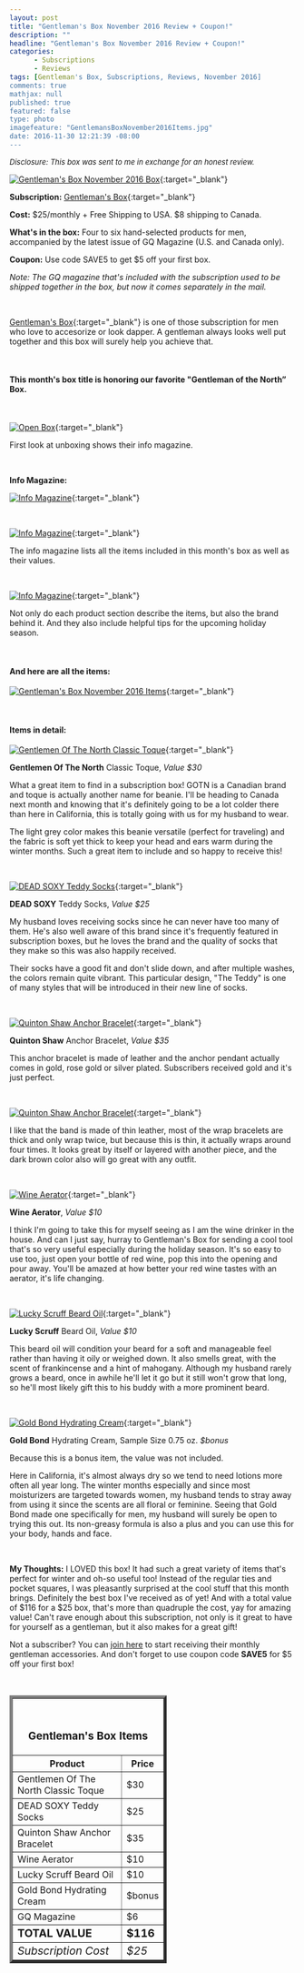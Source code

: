 ```yaml
---
layout: post
title: "Gentleman's Box November 2016 Review + Coupon!"
description: ""
headline: "Gentleman's Box November 2016 Review + Coupon!"
categories: 
      - Subscriptions
      - Reviews
tags: [Gentleman's Box, Subscriptions, Reviews, November 2016]
comments: true
mathjax: null
published: true
featured: false
type: photo
imagefeature: "GentlemansBoxNovember2016Items.jpg"
date: 2016-11-30 12:21:39 -08:00
---
```


<i><font size="2">Disclosure: This box was sent to me in exchange for an honest review.</font></i>

[![Gentleman's Box November 2016 Box](http://whatsupmailbox.com/images/GentlemansBoxNovember2016Box.jpg)](http://mbsy.co/d7GnS){:target="_blank"}

**Subscription:** [Gentleman's Box](http://mbsy.co/d7GnS"){:target="_blank"}

**Cost:** $25/monthly + Free Shipping to USA. $8 shipping to Canada.

**What's in the box:** Four to six hand-selected products for men, accompanied by the latest issue of GQ Magazine (U.S. and Canada only).

**Coupon:** Use code SAVE5 to get $5 off your first box.

*Note: The GQ magazine that's included with the subscription used to be shipped together in the box, but now it comes separately in the mail.*

<br>

[Gentleman's Box](http://mbsy.co/d7GnS"){:target="_blank"} is one of those subscription for men who love to accesorize or look dapper. A gentleman always looks well put together and this box will surely help you achieve that.

<br>

<H4>This month's box title is honoring our favorite "Gentleman of the North” Box.</H4>

<br>

[![Open Box](http://whatsupmailbox.com/images/GentlemansBoxNovember2016OpenBox.jpg)](http://mbsy.co/d7GnS){:target="_blank"}

First look at unboxing shows their info magazine.

<br>

<p><b>Info Magazine:</b></p>

[![Info Magazine](http://whatsupmailbox.com/images/GentlemansBoxNovember2016InfoMagazine.jpg)](http://mbsy.co/d7GnS){:target="_blank"}

<br>

[![Info Magazine](http://whatsupmailbox.com/images/GentlemansBoxNovember2016InfoMagazine02.jpg)](http://mbsy.co/d7GnS){:target="_blank"}

The info magazine lists all the items included in this month's box as well as their values.

<br>

[![Info Magazine](http://whatsupmailbox.com/images/GentlemansBoxNovember2016InfoMagazine03.jpg)](http://mbsy.co/d7GnS){:target="_blank"}

Not only do each product section describe the items, but also the brand behind it. And they also include helpful tips for the upcoming holiday season.

<br>

<H4>And here are all the items:</H4>

[![Gentleman's Box November 2016 Items](http://whatsupmailbox.com/images/GentlemansBoxNovember2016Items.jpg)](http://mbsy.co/d7GnS){:target="_blank"}

<br>

<H4>Items in detail:</H4>

[![Gentlemen Of The North Classic Toque](http://whatsupmailbox.com/images/GentlemansBoxNovember2016GentlemenOfTheNorthClassicToque.jpg)](http://mbsy.co/d7GnS){:target="_blank"}

**Gentlemen Of The North** Classic Toque, *Value $30*

What a great item to find in a subscription box! GOTN is a Canadian brand and toque is actually another name for beanie. I'll be heading to Canada next month and knowing that it's definitely going to be a lot colder there than here in California, this is totally going with us for my husband to wear.

The light grey color makes this beanie versatile (perfect for traveling) and the fabric is soft yet thick to keep your head and ears warm during the winter months. Such a great item to include and so happy to receive this!

<br>

[![DEAD SOXY Teddy Socks](http://whatsupmailbox.com/images/GentlemansBoxNovember2016DeadSoxyTeddySocks.jpg)](http://mbsy.co/d7GnS){:target="_blank"}

**DEAD SOXY** Teddy Socks, *Value $25*

My husband loves receiving socks since he can never have too many of them. He's also well aware of this brand since it's frequently featured in subscription boxes, but he loves the brand and the quality of socks that they make so this was also happily received.

Their socks have a good fit and don't slide down, and after multiple washes, the colors remain quite vibrant. This particular design, "The Teddy" is one of many styles that will be introduced in their new line of socks.

<br>

[![Quinton Shaw Anchor Bracelet](http://whatsupmailbox.com/images/GentlemansBoxNovember2016QuintonShawAnchorBracelet.jpg)](http://mbsy.co/d7GnS){:target="_blank"}

**Quinton Shaw** Anchor Bracelet, *Value $35*

This anchor bracelet is made of leather and the anchor pendant actually comes in gold, rose gold or silver plated. Subscribers received gold and it's just perfect.

<br>

[![Quinton Shaw Anchor Bracelet](http://whatsupmailbox.com/images/GentlemansBoxNovember2016QuintonShawAnchorBracelet02.jpg)](http://mbsy.co/d7GnS){:target="_blank"}

I like that the band is made of thin leather, most of the wrap bracelets are thick and only wrap twice, but because this is thin, it actually wraps around four times. It looks great by itself or layered with another piece, and the dark brown color also will go great with any outfit.

<br>

[![Wine Aerator](http://whatsupmailbox.com/images/GentlemansBoxNovember2016WineAerator.jpg)](http://mbsy.co/d7GnS){:target="_blank"}

**Wine Aerator**, *Value $10*

I think I'm going to take this for myself seeing as I am the wine drinker in the house. And can I just say, hurray to Gentleman's Box for sending a cool tool that's so very useful especially during the holiday season. It's so easy to use too, just open your bottle of red wine, pop this into the opening and pour away. You'll be amazed at how better your red wine tastes with an aerator, it's life changing.

<br>

[![Lucky Scruff Beard Oil](http://whatsupmailbox.com/images/GentlemansBoxNovember2016LuckyScruffBeardOil.jpg)](http://mbsy.co/d7GnS){:target="_blank"}

**Lucky Scruff** Beard Oil, *Value $10*

This beard oil will condition your beard for a soft and manageable feel rather than having it oily or weighed down. It also smells great, with the scent of frankincense and a hint of mahogany. Although my husband rarely grows a beard, once in awhile he'll let it go but it still won't grow that long, so he'll most likely gift this to his buddy with a more prominent beard.

<br>

[![Gold Bond Hydrating Cream](http://whatsupmailbox.com/images/GentlemansBoxNovember2016GoldBondHydratingCream.jpg)](http://mbsy.co/d7GnS){:target="_blank"}

**Gold Bond** Hydrating Cream, Sample Size 0.75 oz. *$bonus*

Because this is a bonus item, the value was not included.

Here in California, it's almost always dry so we tend to need lotions more often all year long. The winter months especially and since most moisturizers are targeted towards women, my husband tends to stray away from using it since the scents are all floral or feminine. Seeing that Gold Bond made one specifically for men, my husband will surely be open to trying this out. Its non-greasy formula is also a plus and you can use this for your body, hands and face.

<br>

<i class="icon-exclamation-sign"></i> **My Thoughts:** I LOVED this box! It had such a great variety of items that's perfect for winter and oh-so useful too! Instead of the regular ties and pocket squares, I was pleasantly surprised at the cool stuff that this month brings. Definitely the best box I've received as of yet! And with a total value of $116 for a $25 box, that's more than quadruple the cost, yay for amazing value! Can't rave enough about this subscription, not only is it great to have for yourself as a gentleman, but it also makes for a great gift!

Not a subscriber? You can [join here](http://mbsy.co/d7GnS) to start receiving their monthly gentleman accessories. And don't forget to use coupon code **SAVE5** for $5 off your first box!

<br>

<TABLE  BORDER="5" style="width:55%">
   <TR>
      <TH COLSPAN="2">
         <H3><BR><center>Gentleman's Box Items</center></H3>
      </TH>
   </TR>
      <TH>Product</TH>
      <TH>Price</TH>
  <TR>
      <TD>Gentlemen Of The North Classic Toque</TD>
      <TD>$30</TD>
   </TR>
   <TR>
      <TD>DEAD SOXY Teddy Socks</TD>
      <TD>$25</TD>
   </TR>
  <TR>
      <TD>Quinton Shaw Anchor Bracelet</TD>
      <TD>$35</TD>
   </TR>
   <TR>
      <TD>Wine Aerator</TD>
      <TD>$10</TD>
   </TR>
   <TR>
      <TD>Lucky Scruff Beard Oil</TD>
      <TD>$10</TD>
   </TR>
   <TR>
      <TD>Gold Bond Hydrating Cream</TD>
      <TD>$bonus</TD>
   </TR>
   <TR>
      <TD>GQ Magazine</TD>
      <TD>$6</TD>
   </TR>
   <TR>
      <TD><b><big>TOTAL VALUE</big></b></TD>
      <TD><b><big>$116</big></b></TD>
   </TR>
   <TR>
      <TD><i><big>Subscription Cost</big></i></TD>
      <TD><i><big>$25</big></i></TD>
   </TR>
</TABLE>
